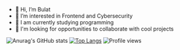 - 👋 Hi, I’m Bulat
- 👀 I’m interested in Frontend and Cybersecurity
- 🌱 I am currently studying programming
- 💞️ I'm looking for opportunities to collaborate with cool projects

![Anurag's GitHub stats](https://github-readme-stats.vercel.app/api?username=damaskoo&show_icons=true&theme=tokyonight)
[![Top Langs](https://github-readme-stats.vercel.app/api/top-langs/?username=damaskoo&layout=compact)](https://github.com/damaskoo/github-readme-stats)
![Profile views](https://gpvc.arturio.dev/[damaskoo])

